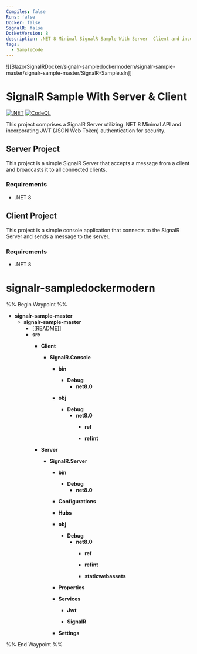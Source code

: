 ```yaml
---
Compiles: false
Runs: false
Docker: false
SignalR: false
DotNetVersion: 8
description: .NET 8 Minimal SignalR Sample With Server  Client and incorporating JWT SignalR
tags:
  - SampleCode
---
```

![[BlazorSignalRDocker/signalr-sampledockermodern/signalr-sample-master/signalr-sample-master/SignalR-Sample.sln]]
# SignalR Sample With Server & Client

[](https://github.com/ouzdev/signalr-sample#signalr-sample-with-server--client)

[![.NET](https://github.com/ouzdev/signalr-sample/actions/workflows/dotnet.yml/badge.svg)](https://github.com/ouzdev/signalr-sample/actions/workflows/dotnet.yml) [![CodeQL](https://github.com/ouzdev/signalr-sample/actions/workflows/codeql.yml/badge.svg)](https://github.com/ouzdev/signalr-sample/actions/workflows/codeql.yml)

This project comprises a SignalR Server utilizing .NET 8 Minimal API and incorporating JWT (JSON Web Token) authentication for security.

## Server Project

[](https://github.com/ouzdev/signalr-sample#server-project)

This project is a simple SignalR Server that accepts a message from a client and broadcasts it to all connected clients.

### Requirements

[](https://github.com/ouzdev/signalr-sample#requirements)

- .NET 8

## Client Project

[](https://github.com/ouzdev/signalr-sample#client-project)

This project is a simple console application that connects to the SignalR Server and sends a message to the server.

### Requirements

[](https://github.com/ouzdev/signalr-sample#requirements-1)

- .NET 8


# signalr-sampledockermodern

%% Begin Waypoint %%
- **signalr-sample-master**
	- **signalr-sample-master**
		- [[README]]
		- **src**
			- **Client**
				- **SignalR.Console**
					- **bin**
						- **Debug**
							- **net8.0**

					- **obj**
						- **Debug**
							- **net8.0**
								- **ref**

								- **refint**

			- **Server**
				- **SignalR.Server**
					- **bin**
						- **Debug**
							- **net8.0**

					- **Configurations**

					- **Hubs**

					- **obj**
						- **Debug**
							- **net8.0**
								- **ref**

								- **refint**

								- **staticwebassets**

					- **Properties**

					- **Services**
						- **Jwt**

						- **SignalR**

					- **Settings**


%% End Waypoint %%
 